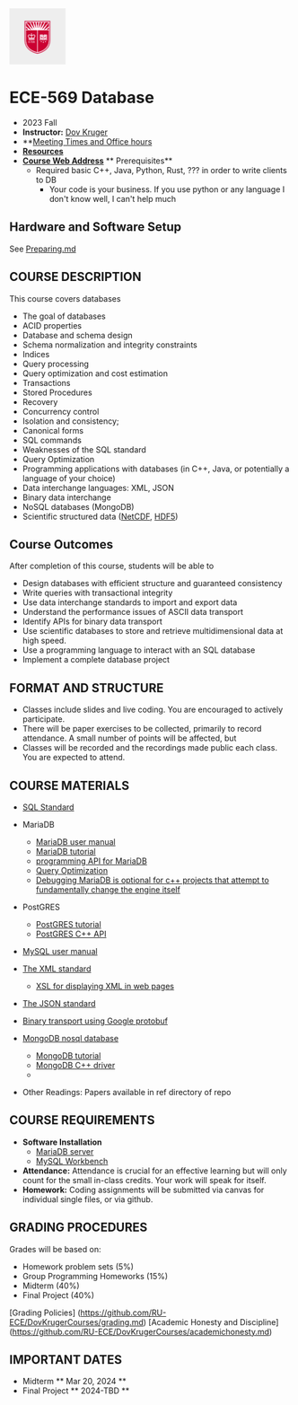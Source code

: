 <a href="https://www.ece.rutgers.edu">
  <img src="assets/RUshield.png" alt="Rutgers University" width="100">
</a>

# ECE-569 Database
* 2023 Fall
* **Instructor:**  [Dov Kruger](https://RU-ECE/DovKrugerCourses/DovKrugerBio.md)
* **[Meeting Times and Office hours](https://bit.ly/3ObwKEr)
* **[Resources](https:github.com//RU-ece/DovKrugerCourses/DovKrugerBio.md)**
* **[Course Web Address](https://github.com/RU-ECE/ECE569-DB)**
** Prerequisites**
  * Required basic C++, Java, Python, Rust, ??? in order to write clients to DB
    * Your code is your business. If you use python or any language I don't know well, I can't help much

## Hardware and Software Setup

See [Preparing.md](Preparing.md)

## COURSE DESCRIPTION

This course covers databases

* The goal of databases
* ACID properties
* Database and schema design
* Schema normalization and integrity constraints
* Indices
* Query processing
* Query optimization and cost estimation
* Transactions
* Stored Procedures
* Recovery
* Concurrency control
* Isolation and consistency; 
* Canonical forms
* SQL commands
* Weaknesses of the SQL standard
* Query Optimization
* Programming applications with databases (in C++, Java, or potentially a language of your choice)
* Data interchange languages: XML, JSON
* Binary data interchange
* NoSQL databases (MongoDB)
* Scientific structured data ([NetCDF](https://docs.unidata.ucar.edu/netcdf-c/current/), [HDF5](https://www.hdfgroup.org/))

## Course Outcomes

After completion of this course, students will be able to
*  Design databases with efficient structure and guaranteed consistency
*  Write queries with transactional integrity
*  Use data interchange standards to import and export data
*  Understand the performance issues of ASCII data transport
*  Identify APIs for binary data transport
*  Use scientific databases to store and retrieve multidimensional data at high speed. 
*  Use a programming language to interact with an SQL database
*  Implement a complete database project
  
## FORMAT AND STRUCTURE
* Classes include slides and live coding. You are encouraged to actively participate.
* There will be paper exercises to be collected, primarily to record attendance. A small number of points will be affected, but 
* Classes will be recorded and the recordings made public each class. You are expected to attend.

## COURSE MATERIALS

* [SQL Standard](https://en.wikipedia.org/wiki/ISO/IEC_9075)
* MariaDB
  * [MariaDB user manual](https://mariadb.com/kb/en/documentation/)
  * [MariaDB tutorial](https://www.mariadbtutorial.com/)
  * [programming API for MariaDB](https://mariadb.com/docs/server/connect/programming-languages/)
  * [Query Optimization](https://mariadb.com/kb/en/query-optimizations/)
  * [Debugging MariaDB is optional for c++ projects that attempt to fundamentally change the engine itself](https://mariadb.com/kb/en/debugging-mariadb-with-a-debugger/)
* PostGRES
  * [PostGRES tutorial](https://www.postgresql.org/docs/current/tutorial.html)
  * [PostGRES C++ API](https://www.postgresql.org/docs/7.2/libpqplusplus.html)
* [MySQL user manual](https://dev.mysql.com/doc/refman/8.0/en/)

* [The XML standard](https://www.w3.org/TR/xml/)
  * [XSL for displaying XML in web pages](https://www.w3.org/Style/XSL/)
* [The JSON standard](https://www.json.org/json-en.html)
* [Binary transport using Google protobuf](https://protobuf.dev/)
* [MongoDB nosql database](https://www.mongodb.com/)
  * [MongoDB tutorial]()
  * [MongoDB C++ driver](https://www.mongodb.com/docs/drivers/cxx/)
  * []()

* Other Readings: 	Papers available in ref directory of repo

## COURSE REQUIREMENTS

* **Software Installation**
  * [MariaDB server](https://mariadb.org/download/) 
  * [MySQL Workbench](https://dev.mysql.com/downloads/workbench/)  
* **Attendance:**	Attendance is crucial for an effective learning but will only count for the small in-class credits. Your work will speak for itself.
* **Homework:** 	Coding assignments will be submitted via canvas for individual single files, or via github.

## GRADING PROCEDURES
Grades will be based on:
* Homework problem sets                                (5%)
* Group Programming Homeworks                         (15%)
* Midterm                                             (40%)
* Final Project                         (40%)

[Grading Policies] (https://github.com/RU-ECE/DovKrugerCourses/grading.md)
[Academic Honesty and Discipline] (https://github.com/RU-ECE/DovKrugerCourses/academichonesty.md)

## IMPORTANT DATES
* Midterm          ** Mar 20, 2024 **
* Final Project    ** 2024-TBD **
